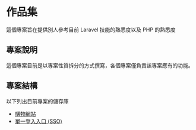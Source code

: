 # 作品集

這個專案旨在提供別人參考目前 Laravel 技能的熟悉度以及 PHP 的熟悉度

## 專案說明

這個專案目前是以專案性質拆分的方式撰寫，各個專案僅負責該專案應有的功能。

## 專案結構

以下列出目前專案的儲存庫

- [購物網站](link1)
- [單一登入入口 (SSO)](link2)
